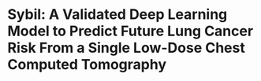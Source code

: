 # Sybil: A Validated Deep Learning Model to Predict Future Lung Cancer Risk From a Single Low-Dose Chest Computed Tomography
